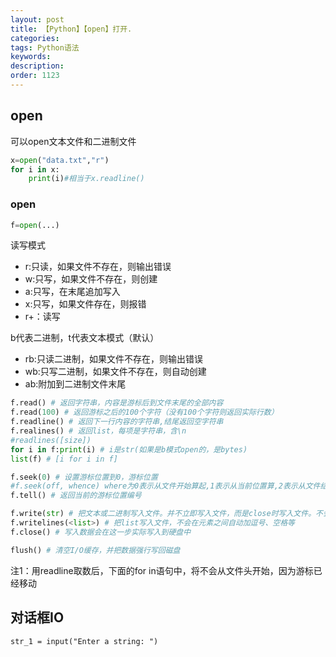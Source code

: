 ```yaml
---
layout: post
title: 【Python】【open】打开.
categories:
tags: Python语法
keywords:
description:
order: 1123
---
```




## open
可以open文本文件和二进制文件
```python
x=open("data.txt","r")
for i in x:
    print(i)#相当于x.readline()
```

### open
```python
f=open(...)
```

读写模式
- r:只读，如果文件不存在，则输出错误
- w:只写，如果文件不存在，则创建
- a:只写，在末尾追加写入
- x:只写，如果文件存在，则报错
- r+：读写

b代表二进制，t代表文本模式（默认）
- rb:只读二进制，如果文件不存在，则输出错误
- wb:只写二进制，如果文件不存在，则自动创建
- ab:附加到二进制文件末尾



```python
f.read() # 返回字符串，内容是游标后到文件末尾的全部内容
f.read(100) # 返回游标之后的100个字符（没有100个字符则返回实际行数）
f.readline() # 返回下一行内容的字符串,结尾返回空字符串
f.realines() # 返回list，每项是字符串，含\n
#readlines([size])
for i in f:print(i) # i是str(如果是b模式open的，是bytes)
list(f) # [i for i in f]

f.seek(0) # 设置游标位置到0，游标位置
#f.seek(off, whence) where为0表示从文件开始算起,1表示从当前位置算,2表示从文件结尾算，off可正可负.只有b模式，才允许1,2.
f.tell() # 返回当前的游标位置编号

f.write(str) # 把文本或二进制写入文件。并不立即写入文件，而是close时写入文件。不会自动加换行符
f.writelines(<list>) # 把list写入文件，不会在元素之间自动加逗号、空格等
f.close() # 写入数据会在这一步实际写入到硬盘中

flush() # 清空I/O缓存，并把数据强行写回磁盘
```
注1：用readline取数后，下面的for in语句中，将不会从文件头开始，因为游标已经移动

## 对话框IO
```
str_1 = input("Enter a string: ")
```
